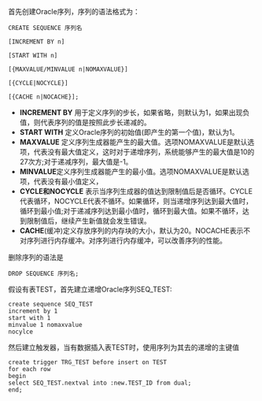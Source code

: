 首先创建Oracle序列，序列的语法格式为：

```
CREATE SEQUENCE 序列名

[INCREMENT BY n]  

[START WITH n]  

[{MAXVALUE/MINVALUE n|NOMAXVALUE}]  

[{CYCLE|NOCYCLE}]  

[{CACHE n|NOCACHE}];
```

- **INCREMENT BY** 用于定义序列的步长，如果省略，则默认为1，如果出现负值，则代表序列的值是按照此步长递减的。
- **START WITH** 定义Oracle序列的初始值(即产生的第一个值)，默认为1。
- **MAXVALUE** 定义序列生成器能产生的最大值。选项NOMAXVALUE是默认选项，代表没有最大值定义，这时对于递增序列，系统能够产生的最大值是10的27次方;对于递减序列，最大值是-1。
- **MINVALUE**定义序列生成器能产生的最小值。选项NOMAXVALUE是默认选项，代表没有最小值定义，
- **CYCLE和NOCYCLE** 表示当序列生成器的值达到限制值后是否循环。CYCLE代表循环，NOCYCLE代表不循环。如果循环，则当递增序列达到最大值时，循环到最小值;对于递减序列达到最小值时，循环到最大值。如果不循环，达到限制值后，继续产生新值就会发生错误。
- **CACHE**(缓冲)定义存放序列的内存块的大小，默认为20。NOCACHE表示不对序列进行内存缓冲。对序列进行内存缓冲，可以改善序列的性能。

删除序列的语法是

```
DROP SEQUENCE 序列名;
```

假设有表TEST，首先建立递增Oracle序列SEQ_TEST:

```
create sequence SEQ_TEST  
increment by 1  
start with 1  
minvalue 1 nomaxvalue  
nocylce  
```

然后建立触发器，当有数据插入表TEST时，使用序列为其去的递增的主键值

```
create trigger TRG_TEST before insert on TEST  
for each row  
begin  
select SEQ_TEST.nextval into :new.TEST_ID from dual;  
end; 
```


 

 
